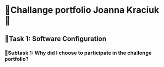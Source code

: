 # :dart:Challange portfolio Joanna Kraciuk:dart:
##  :rocket:Task 1: Software Configuration
### :green_book:Subtask 1: Why did I choose to participate in the  challenge portfolio?

